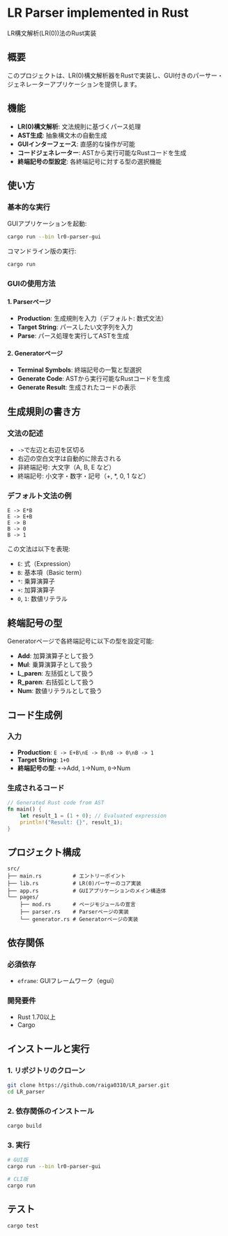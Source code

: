 # LR Parser implemented in Rust
LR構文解析(LR(0))法のRust実装

## 概要
このプロジェクトは、LR(0)構文解析器をRustで実装し、GUI付きのパーサー・ジェネレーターアプリケーションを提供します。

## 機能
- **LR(0)構文解析**: 文法規則に基づくパース処理
- **AST生成**: 抽象構文木の自動生成
- **GUIインターフェース**: 直感的な操作が可能
- **コードジェネレーター**: ASTから実行可能なRustコードを生成
- **終端記号の型設定**: 各終端記号に対する型の選択機能

## 使い方

### 基本的な実行
GUIアプリケーションを起動:
```sh
cargo run --bin lr0-parser-gui
```

コマンドライン版の実行:
```sh
cargo run
```

### GUIの使用方法

#### 1. Parserページ
- **Production**: 生成規則を入力（デフォルト: 数式文法）
- **Target String**: パースしたい文字列を入力
- **Parse**: パース処理を実行してASTを生成

#### 2. Generatorページ
- **Terminal Symbols**: 終端記号の一覧と型選択
- **Generate Code**: ASTから実行可能なRustコードを生成
- **Generate Result**: 生成されたコードの表示

## 生成規則の書き方

### 文法の記述
- `->`で左辺と右辺を区切る
- 右辺の空白文字は自動的に除去される
- 非終端記号: 大文字（A, B, E など）
- 終端記号: 小文字・数字・記号（+, *, 0, 1 など）

### デフォルト文法の例
```
E -> E*B
E -> E+B
E -> B
B -> 0
B -> 1
```

この文法は以下を表現:
- `E`: 式（Expression）
- `B`: 基本項（Basic term）
- `*`: 乗算演算子
- `+`: 加算演算子
- `0`, `1`: 数値リテラル

## 終端記号の型

Generatorページで各終端記号に以下の型を設定可能:
- **Add**: 加算演算子として扱う
- **Mul**: 乗算演算子として扱う
- **L_paren**: 左括弧として扱う
- **R_paren**: 右括弧として扱う
- **Num**: 数値リテラルとして扱う

## コード生成例

### 入力
- **Production**: `E -> E+B\nE -> B\nB -> 0\nB -> 1`
- **Target String**: `1+0`
- **終端記号の型**: `+`→Add, `1`→Num, `0`→Num

### 生成されるコード
```rust
// Generated Rust code from AST
fn main() {
    let result_1 = (1 + 0); // Evaluated expression
    println!("Result: {}", result_1);
}
```

## プロジェクト構成

```
src/
├── main.rs          # エントリーポイント
├── lib.rs           # LR(0)パーサーのコア実装
├── app.rs           # GUIアプリケーションのメイン構造体
└── pages/
    ├── mod.rs       # ページモジュールの宣言
    ├── parser.rs    # Parserページの実装
    └── generator.rs # Generatorページの実装
```

## 依存関係

### 必須依存
- `eframe`: GUIフレームワーク（egui）

### 開発要件
- Rust 1.70以上
- Cargo

## インストールと実行

### 1. リポジトリのクローン
```sh
git clone https://github.com/raiga0310/LR_parser.git
cd LR_parser
```

### 2. 依存関係のインストール
```sh
cargo build
```

### 3. 実行
```sh
# GUI版
cargo run --bin lr0-parser-gui

# CLI版
cargo run
```

## テスト
```sh
cargo test
```
